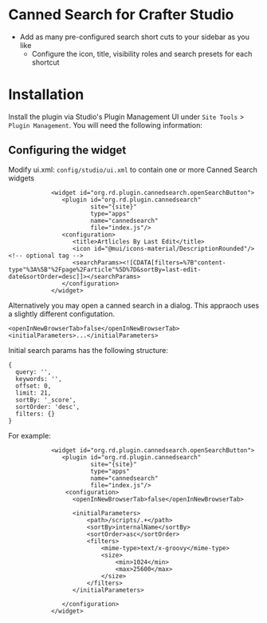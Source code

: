 # Canned Search for Crafter Studio 
- Add as many pre-configured search short cuts to your sidebar as you like
  - Configure the icon, title, visibility roles and search presets for each shortcut

# Installation

Install the plugin via Studio's Plugin Management UI under `Site Tools` > `Plugin Management`.
You will need the following information:

## Configuring the widget
Modify ui.xml: `config/studio/ui.xml` to contain one or more Canned Search widgets
```
            <widget id="org.rd.plugin.cannedsearch.openSearchButton">
               <plugin id="org.rd.plugin.cannedsearch"
                       site="{site}"
                       type="apps"
                       name="cannedsearch"
                       file="index.js"/>
               <configuration>
                  <title>Artlicles By Last Edit</title>
                  <icon id="@mui/icons-material/DescriptionRounded"/> <!-- optional tag -->
                  <searchParams><![CDATA[filters=%7B"content-type"%3A%5B"%2Fpage%2Farticle"%5D%7D&sortBy=last-edit-date&sortOrder=desc]]></searchParams>
               </configuration>
            </widget>
```

Alternatively you may open a canned search in a dialog. This appraoch uses a slightly different configutation.
```
<openInNewBrowserTab>false</openInNewBrowserTab>
<initialParameters>...</initialParameters>
```
Initial search params has the following structure:
```
{
  query: '',
  keywords: '',
  offset: 0,
  limit: 21,
  sortBy: '_score',
  sortOrder: 'desc',
  filters: {}
}
```
For example:
```
            <widget id="org.rd.plugin.cannedsearch.openSearchButton">
               <plugin id="org.rd.plugin.cannedsearch"
                       site="{site}"
                       type="apps"
                       name="cannedsearch"
                       file="index.js"/>
                <configuration>
                  <openInNewBrowserTab>false</openInNewBrowserTab>

                  <initialParameters>
                      <path>/scripts/.+</path>
                      <sortBy>internalName</sortBy>
                      <sortOrder>asc</sortOrder>
                      <filters>
                          <mime-type>text/x-groovy</mime-type>
                          <size>
                              <min>1024</min>
                              <max>25600</max>
                          </size>
                      </filters>
                  </initialParameters>

               </configuration>  
            </widget>
```